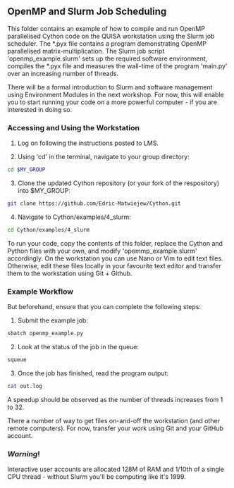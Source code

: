 ## OpenMP and Slurm Job Scheduling

This folder contains an example of how to compile and run OpenMP parallelised Cython code on the QUISA workstation using the Slurm job scheduler. The *.pyx file contains a program demonstrating OpenMP parallelised matrix-multiplication. The Slurm job script 'openmp_example.slurm' sets up the required software environment, compiles the *.pyx file and measures the wall-time of the program 'main.py' over an increasing number of threads. 

There will be a formal introduction to Slurm and software management using Environment Modules in the next workshop. For now, this will enable you to start running your code on a more powerful computer - if you are interested in doing so. 

### Accessing and Using the Workstation

1. Log on following the instructions posted to LMS.

2. Using 'cd' in the terminal, navigate to your group directory:
```bash
cd $MY_GROUP
```
3. Clone the updated Cython repository (or your fork of the respository) into $MY_GROUP:
	
```bash
git clone https://github.com/Edric-Matwiejew/Cython.git
```

4. Navigate to Cython/examples/4_slurm:

```bash
cd Cython/examples/4_slurm
```

To run your code, copy the contents of this folder, replace the Cython and Python files with your own, and modify 'opemmp_example.slurm' accordingly. On the workstation you can use Nano or Vim to edit text files. Otherwise, edit these files locally in your favourite text editor and transfer them to the workstation using Git + Github.

### Example Workflow

But beforehand, ensure that you can complete the following steps:

1. Submit the example job: 
```bash
sbatch openmp_example.py
```

2. Look at the status of the job in the queue:
```bash
squeue
```

3. Once the job has finished, read the program output:
```bash
cat out.log
```

A speedup should be observed as the number of threads increases from 1 to 32. 

There a number of way to get files on-and-off the workstation (and other remote computers). For now, transfer your work using Git and your GitHub account.

### ***Warning***!

Interactive user accounts are allocated 128M of RAM and 1/10th of a single CPU thread - without Slurm you'll be computing like it's 1999.

